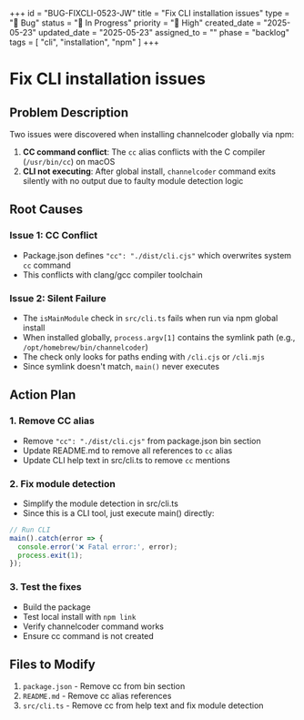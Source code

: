 +++
id = "BUG-FIXCLI-0523-JW"
title = "Fix CLI installation issues"
type = "🐞 Bug"
status = "🔵 In Progress"
priority = "🔼 High"
created_date = "2025-05-23"
updated_date = "2025-05-23"
assigned_to = ""
phase = "backlog"
tags = [ "cli", "installation", "npm" ]
+++

# Fix CLI installation issues

## Problem Description

Two issues were discovered when installing channelcoder globally via npm:

1. **CC command conflict**: The `cc` alias conflicts with the C compiler (`/usr/bin/cc`) on macOS
2. **CLI not executing**: After global install, `channelcoder` command exits silently with no output due to faulty module detection logic

## Root Causes

### Issue 1: CC Conflict
- Package.json defines `"cc": "./dist/cli.cjs"` which overwrites system `cc` command
- This conflicts with clang/gcc compiler toolchain

### Issue 2: Silent Failure
- The `isMainModule` check in `src/cli.ts` fails when run via npm global install
- When installed globally, `process.argv[1]` contains the symlink path (e.g., `/opt/homebrew/bin/channelcoder`)
- The check only looks for paths ending with `/cli.cjs` or `/cli.mjs`
- Since symlink doesn't match, `main()` never executes

## Action Plan

### 1. Remove CC alias
- Remove `"cc": "./dist/cli.cjs"` from package.json bin section
- Update README.md to remove all references to `cc` alias
- Update CLI help text in src/cli.ts to remove `cc` mentions

### 2. Fix module detection
- Simplify the module detection in src/cli.ts
- Since this is a CLI tool, just execute main() directly:
```javascript
// Run CLI
main().catch(error => {
  console.error('❌ Fatal error:', error);
  process.exit(1);
});
```

### 3. Test the fixes
- Build the package
- Test local install with `npm link`
- Verify channelcoder command works
- Ensure cc command is not created

## Files to Modify
1. `package.json` - Remove cc from bin section
2. `README.md` - Remove cc alias references
3. `src/cli.ts` - Remove cc from help text and fix module detection

